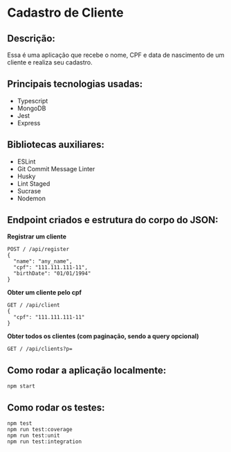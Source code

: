 # Cadastro de Cliente

## Descrição:
Essa é uma aplicação que recebe o nome, CPF e data de nascimento de um cliente e realiza seu cadastro.

## Principais tecnologias usadas:
<ul>
  <li>Typescript</li>
  <li>MongoDB</li>
  <li>Jest</li>
  <li>Express</li>
</ul>

## Bibliotecas auxiliares:
<ul>
  <li>ESLint</li>
  <li>Git Commit Message Linter</li>
  <li>Husky</li>
  <li>Lint Staged</li>
  <li>Sucrase</li>
  <li>Nodemon</li>
</ul>

## Endpoint criados e estrutura do corpo do JSON:
**Registrar um cliente**
```
POST / /api/register
{
  "name": "any_name",
  "cpf": "111.111.111-11",
  "birthDate": "01/01/1994"
}
```
**Obter um cliente pelo cpf**
```
GET / /api/client
{
  "cpf": "111.111.111-11"
}
```
**Obter todos os clientes (com paginação, sendo a query opcional)**
```
GET / /api/clients?p=
```
## Como rodar a aplicação localmente:
```
npm start
```
## Como rodar os testes:
```
npm test
npm run test:coverage
npm run test:unit
npm run test:integration
```








